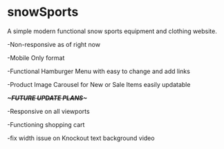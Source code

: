 # snowSports

A simple modern functional snow sports equipment and clothing website.

-Non-responsive as of right now 

-Mobile Only format

-Functional Hamburger Menu with easy to change and add links

-Product Image Carousel for New or Sale Items easily updatable

***~~~FUTURE UPDATE PLANS~~~***

-Responsive on all viewports

-Functioning shopping cart

-fix width issue on Knockout text background video


